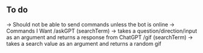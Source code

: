 ## To do
-> Should not be able to send commands unless the bot is online
-> Commands I Want
    /askGPT (searchTerm) -> takes a question/direction/input as an argument and returns a response from ChatGPT
    /gif (searchTerm) -> takes a search value as an argument and returns a random gif
